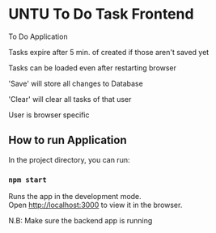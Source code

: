 # UNTU To Do Task Frontend

To Do Application

Tasks expire after 5 min. of created if those aren't saved yet

Tasks can be loaded even after restarting browser

'Save' will store all changes to Database

'Clear' will clear all tasks of that user

User is browser specific

## How to run Application

In the project directory, you can run:

### `npm start`

Runs the app in the development mode.\
Open [http://localhost:3000](http://localhost:3000) to view it in the browser.

N.B: Make sure the backend app is running
